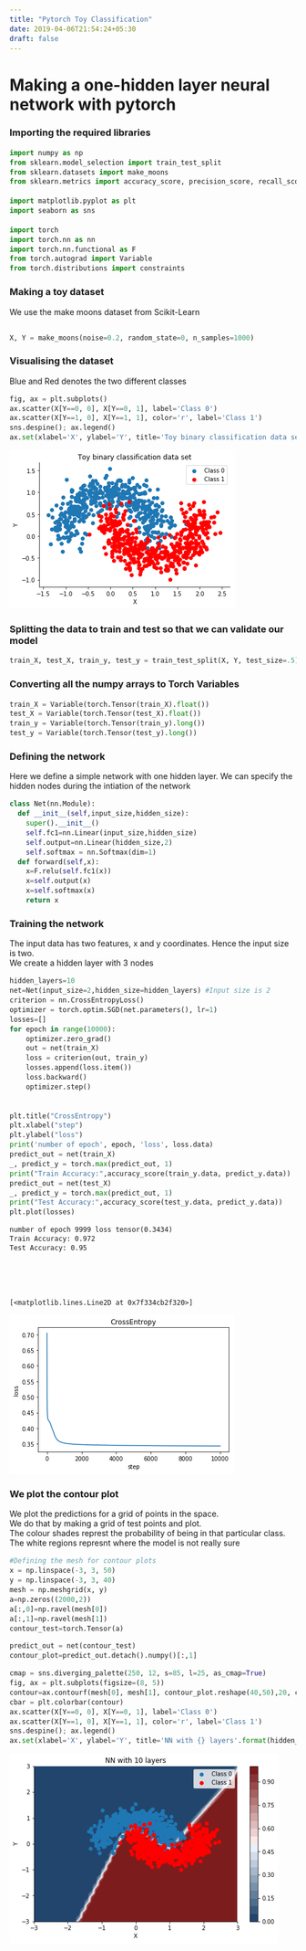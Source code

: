 ```yaml
---
title: "Pytorch Toy Classification"
date: 2019-04-06T21:54:24+05:30
draft: false
---
```

# Making a one-hidden layer neural network with pytorch

### Importing the required libraries



```python
import numpy as np
from sklearn.model_selection import train_test_split
from sklearn.datasets import make_moons
from sklearn.metrics import accuracy_score, precision_score, recall_score

import matplotlib.pyplot as plt
import seaborn as sns

import torch
import torch.nn as nn
import torch.nn.functional as F
from torch.autograd import Variable
from torch.distributions import constraints
```

### Making a toy dataset
We use the make moons dataset from Scikit-Learn


```python

```


```python
X, Y = make_moons(noise=0.2, random_state=0, n_samples=1000)
```

### Visualising the dataset
Blue and Red denotes the two different classes 


```python
fig, ax = plt.subplots()
ax.scatter(X[Y==0, 0], X[Y==0, 1], label='Class 0')
ax.scatter(X[Y==1, 0], X[Y==1, 1], color='r', label='Class 1')
sns.despine(); ax.legend()
ax.set(xlabel='X', ylabel='Y', title='Toy binary classification data set');
```


![png](output_7_0.png)


### Splitting the data to train and test so that we can validate our model


```python
train_X, test_X, train_y, test_y = train_test_split(X, Y, test_size=.5)
```

### Converting all the numpy arrays to Torch Variables


```python
train_X = Variable(torch.Tensor(train_X).float())
test_X = Variable(torch.Tensor(test_X).float())
train_y = Variable(torch.Tensor(train_y).long())
test_y = Variable(torch.Tensor(test_y).long())
```

### Defining the network
Here we define a simple network with one hidden layer.
We can specify the hidden nodes during the intiation of the network


```python
class Net(nn.Module):
  def __init__(self,input_size,hidden_size):
    super().__init__()
    self.fc1=nn.Linear(input_size,hidden_size)
    self.output=nn.Linear(hidden_size,2)
    self.softmax = nn.Softmax(dim=1)
  def forward(self,x):
    x=F.relu(self.fc1(x))
    x=self.output(x)
    x=self.softmax(x)
    return x
```

### Training the network
The input data has two features, x and y coordinates. Hence the input size is two.   
We create a hidden layer with 3 nodes


```python
hidden_layers=10
net=Net(input_size=2,hidden_size=hidden_layers) #Input size is 2
criterion = nn.CrossEntropyLoss()
optimizer = torch.optim.SGD(net.parameters(), lr=1)
losses=[]
for epoch in range(10000):
    optimizer.zero_grad()
    out = net(train_X)
    loss = criterion(out, train_y)
    losses.append(loss.item())
    loss.backward()
    optimizer.step()
        
        
plt.title("CrossEntropy")
plt.xlabel("step")
plt.ylabel("loss")
print('number of epoch', epoch, 'loss', loss.data)
predict_out = net(train_X)
_, predict_y = torch.max(predict_out, 1)
print("Train Accuracy:",accuracy_score(train_y.data, predict_y.data))
predict_out = net(test_X)
_, predict_y = torch.max(predict_out, 1)
print("Test Accuracy:",accuracy_score(test_y.data, predict_y.data))
plt.plot(losses)
```

    number of epoch 9999 loss tensor(0.3434)
    Train Accuracy: 0.972
    Test Accuracy: 0.95
    




    [<matplotlib.lines.Line2D at 0x7f334cb2f320>]




![png](output_15_2.png)


### We plot the contour plot
We plot the predictions for a grid of points in the space.  
We do that by making a grid of test points and plot.  
The colour shades represt the probability of being in that particular class.  
The white regions represnt where the model is not really sure


```python
#Defining the mesh for contour plots
x = np.linspace(-3, 3, 50)
y = np.linspace(-3, 3, 40)
mesh = np.meshgrid(x, y)
a=np.zeros((2000,2))
a[:,0]=np.ravel(mesh[0])
a[:,1]=np.ravel(mesh[1])
contour_test=torch.Tensor(a)
```


```python
predict_out = net(contour_test)
contour_plot=predict_out.detach().numpy()[:,1]
```


```python
cmap = sns.diverging_palette(250, 12, s=85, l=25, as_cmap=True)
fig, ax = plt.subplots(figsize=(8, 5))
contour=ax.contourf(mesh[0], mesh[1], contour_plot.reshape(40,50),20, cmap=cmap);
cbar = plt.colorbar(contour)
ax.scatter(X[Y==0, 0], X[Y==0, 1], label='Class 0')
ax.scatter(X[Y==1, 0], X[Y==1, 1], color='r', label='Class 1')
sns.despine(); ax.legend()
ax.set(xlabel='X', ylabel='Y', title='NN with {} layers'.format(hidden_layers));
```


![png](output_19_0.png)



```python

```
